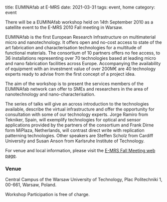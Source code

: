 title: EUMINAfab at E-MRS
date: 2021-03-31
tags: event, home
category: event

There will be a EUMINAfab workshop held on 14th September 2010 as a satellite event to the E-MRS 2010 Fall meeting in Warsaw.
<!--break-->
EUMINAfab is the first European Research Infrastructure on multimaterial micro and nanotechnology. It offers open and no-cost access to state of the art fabrication and characterisation technologies for a multitude of functional materials. The consortium of 10 partners offers no fee access, to 36 installations representing over 70 technologies based at leading micro and nano fabrication facilities across Europe. Accompanying the availability of equipment with an investment value of over 200M€ are 40 technology experts ready to advise from the first concept of a project idea.  

The aim of the workshop is to present the services members of the EUMINAfab network can offer to SMEs and researchers in the area of nanotechnology and nano-characterisation.  

The series of talks will give an across introduction to the technologies available, describe the virtual infrastructure and offer the opportunity for consultation with some of our technology experts. Jorge Ramiro from Tekniker, Spain, will exemplify technologies for optical and sensor applications provided by the partners of the consortium and Frank Dirne form MiPlaza, Netherlands, will contrast direct write with replication patterning technologies. Other speakers are Steffen Scholz from Cardiff University and Susan Anson from Karlsruhe Institute of Technology.  

For venue and local information, please visit the [E-MRS Fall Meeting web page](http://www.emrs-strasbourg.com/index.php?option=com_content&task=view&id=335&Itemid=127).  
  
### Venue

Central Campus of the Warsaw University of Technology, Plac Politechniki 1, 00-661, Warsaw, Poland.  
  
Workshop Participation is free of charge.